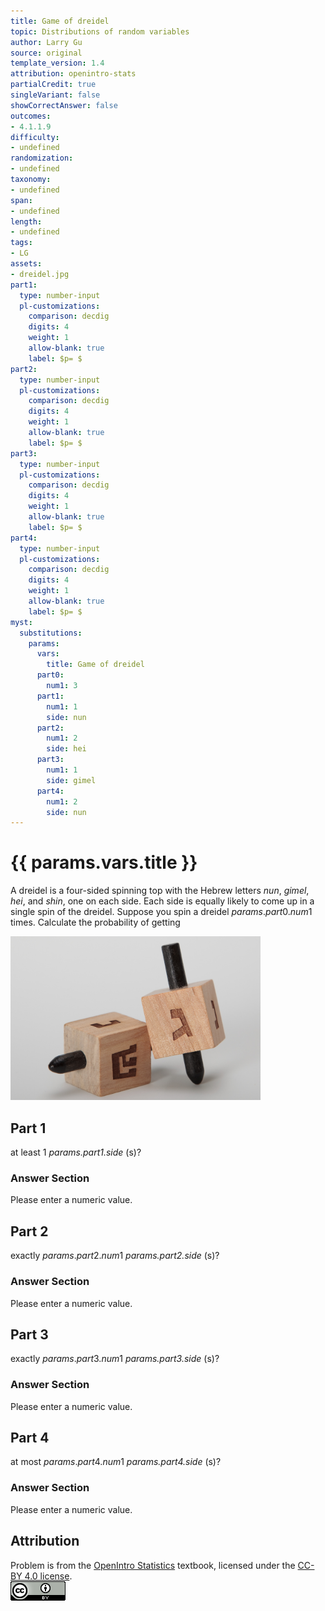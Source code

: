 ```yaml
---
title: Game of dreidel
topic: Distributions of random variables
author: Larry Gu
source: original
template_version: 1.4
attribution: openintro-stats
partialCredit: true
singleVariant: false
showCorrectAnswer: false
outcomes:
- 4.1.1.9
difficulty:
- undefined
randomization:
- undefined
taxonomy:
- undefined
span:
- undefined
length:
- undefined
tags:
- LG
assets:
- dreidel.jpg
part1:
  type: number-input
  pl-customizations:
    comparison: decdig
    digits: 4
    weight: 1
    allow-blank: true
    label: $p= $
part2:
  type: number-input
  pl-customizations:
    comparison: decdig
    digits: 4
    weight: 1
    allow-blank: true
    label: $p= $
part3:
  type: number-input
  pl-customizations:
    comparison: decdig
    digits: 4
    weight: 1
    allow-blank: true
    label: $p= $
part4:
  type: number-input
  pl-customizations:
    comparison: decdig
    digits: 4
    weight: 1
    allow-blank: true
    label: $p= $
myst:
  substitutions:
    params:
      vars:
        title: Game of dreidel
      part0:
        num1: 3
      part1:
        num1: 1
        side: nun
      part2:
        num1: 2
        side: hei
      part3:
        num1: 1
        side: gimel
      part4:
        num1: 2
        side: nun
---
```

# {{ params.vars.title }}
A dreidel is a four-sided spinning top with the Hebrew letters $\textit{nun}$, $\textit{gimel}$, $\textit{hei}$, and $\textit{shin}$, one on each side. Each side is equally likely to come up in a single spin of the dreidel. Suppose you spin a dreidel ${{ params.part0.num1 }}$ times. Calculate the probability of getting

<img src="dreidel.jpg" width=400>

## Part 1

at least $1$ $\textit{ {{params.part1.side}} }$(s)?

### Answer Section

Please enter a numeric value.

## Part 2

exactly ${{ params.part2.num1 }}$ $\textit{ {{params.part2.side}} }$(s)?

### Answer Section

Please enter a numeric value.

## Part 3

exactly ${{ params.part3.num1 }}$ $\textit{ {{params.part3.side}} }$(s)?

### Answer Section

Please enter a numeric value.

## Part 4

at most ${{ params.part4.num1 }}$ $\textit{ {{params.part4.side}} }$(s)?

### Answer Section

Please enter a numeric value.

## Attribution

Problem is from the [OpenIntro Statistics](https://openintro.org/book/os/) textbook, licensed under the [CC-BY 4.0 license](https://creativecommons.org/licenses/by/4.0/).<br>![Image representing the Creative Commons 4.0 BY license.](https://raw.githubusercontent.com/firasm/bits/master/by.png)